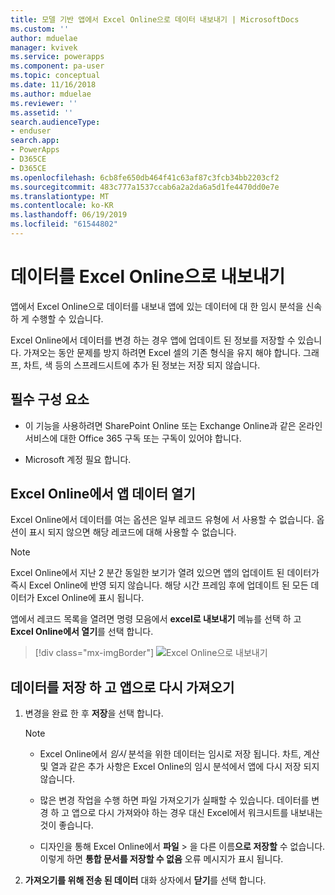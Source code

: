 ```yaml
---
title: 모델 기반 앱에서 Excel Online으로 데이터 내보내기 | MicrosoftDocs
ms.custom: ''
author: mduelae
manager: kvivek
ms.service: powerapps
ms.component: pa-user
ms.topic: conceptual
ms.date: 11/16/2018
ms.author: mduelae
ms.reviewer: ''
ms.assetid: ''
search.audienceType:
- enduser
search.app:
- PowerApps
- D365CE
- D365CE
ms.openlocfilehash: 6cb8fe650db464f41c63af87c3fcb34bb2203cf2
ms.sourcegitcommit: 483c777a1537ccab6a2a2da6a5d1fe4470dd0e7e
ms.translationtype: MT
ms.contentlocale: ko-KR
ms.lasthandoff: 06/19/2019
ms.locfileid: "61544802"
---
```

# <a name="export-your-data-to-excel-online"></a>데이터를 Excel Online으로 내보내기 

앱에서 Excel Online으로 데이터를 내보내 앱에 있는 데이터에 대 한 임시 분석을 신속 하 게 수행할 수 있습니다.
  
Excel Online에서 데이터를 변경 하는 경우 앱에 업데이트 된 정보를 저장할 수 있습니다. 가져오는 동안 문제를 방지 하려면 Excel 셀의 기존 형식을 유지 해야 합니다. 그래프, 차트, 색 등의 스프레드시트에 추가 된 정보는 저장 되지 않습니다.  
  
## <a name="prerequisites"></a>필수 구성 요소  
  
- 이 기능을 사용하려면 SharePoint Online 또는 Exchange Online과 같은 온라인 서비스에 대한 Office 365 구독 또는 구독이 있어야 합니다.
  
- Microsoft 계정 필요 합니다.    
  
## <a name="open-app-data-in-excel-online"></a>Excel Online에서 앱 데이터 열기  

Excel Online에서 데이터를 여는 옵션은 일부 레코드 유형에 서 사용할 수 없습니다. 옵션이 표시 되지 않으면 해당 레코드에 대해 사용할 수 없습니다.  
  
> [!NOTE]
> Excel Online에서 지난 2 분간 동일한 보기가 열려 있으면 앱의 업데이트 된 데이터가 즉시 Excel Online에 반영 되지 않습니다. 해당 시간 프레임 후에 업데이트 된 모든 데이터가 Excel Online에 표시 됩니다.
  
앱에서 레코드 목록을 열려면 명령 모음에서 **excel로 내보내기** 메뉴를 선택 하 고 **Excel Online에서 열기**를 선택 합니다. 

> [!div class="mx-imgBorder"] 
> ![Excel Online으로 내보내기](media/exportexcelonline.png "Excel Online으로 내보내기")  

  
## <a name="save-your-data-and-import-it-back-to-the-app"></a>데이터를 저장 하 고 앱으로 다시 가져오기  
  
1. 변경을 완료 한 후 **저장**을 선택 합니다.  
  
   > [!NOTE]
   > - Excel Online에서 *임시* 분석을 위한 데이터는 임시로 저장 됩니다. 차트, 계산 및 열과 같은 추가 사항은 Excel Online의 임시 분석에서 앱에 다시 저장 되지 않습니다.  
   > 
   > - 많은 변경 작업을 수행 하면 파일 가져오기가 실패할 수 있습니다. 데이터를 변경 하 고 앱으로 다시 가져와야 하는 경우 대신 Excel에서 워크시트를 내보내는 것이 좋습니다.  
   > 
   > - 디자인을 통해 Excel Online에서 **파일** > 을 다른 이름**으로 저장할** 수 없습니다. 이렇게 하면 **통합 문서를 저장할 수 없음** 오류 메시지가 표시 됩니다.   
2. **가져오기를 위해 전송 된 데이터** 대화 상자에서 **닫기**를 선택 합니다.  
  

  

 
